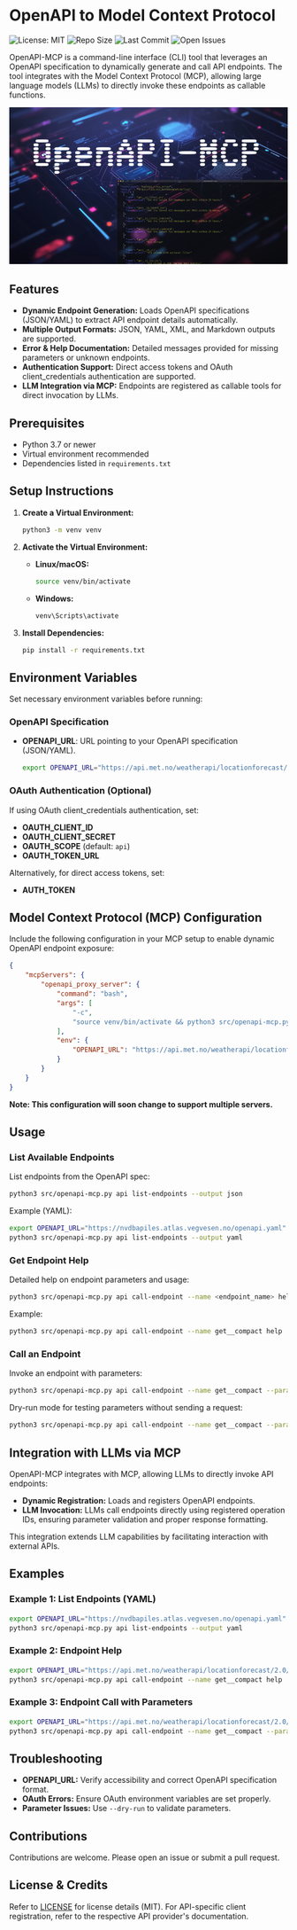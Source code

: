 # OpenAPI to Model Context Protocol

![License: MIT](https://img.shields.io/badge/License-MIT-yellow.svg)
![Repo Size](https://img.shields.io/github/repo-size/gujord/OpenAPI-MCP)
![Last Commit](https://img.shields.io/github/last-commit/gujord/OpenAPI-MCP)
![Open Issues](https://img.shields.io/github/issues/gujord/OpenAPI-MCP)

OpenAPI-MCP is a command-line interface (CLI) tool that leverages an OpenAPI specification to dynamically generate and call API endpoints. The tool integrates with the Model Context Protocol (MCP), allowing large language models (LLMs) to directly invoke these endpoints as callable functions.

![OpenAPI-MCP](OpenAPI-MCP.png)

## Features

- **Dynamic Endpoint Generation:** Loads OpenAPI specifications (JSON/YAML) to extract API endpoint details automatically.
- **Multiple Output Formats:** JSON, YAML, XML, and Markdown outputs are supported.
- **Error & Help Documentation:** Detailed messages provided for missing parameters or unknown endpoints.
- **Authentication Support:** Direct access tokens and OAuth client_credentials authentication are supported.
- **LLM Integration via MCP:** Endpoints are registered as callable tools for direct invocation by LLMs.

## Prerequisites

- Python 3.7 or newer
- Virtual environment recommended
- Dependencies listed in `requirements.txt`

## Setup Instructions

1. **Create a Virtual Environment:**

   ```bash
   python3 -m venv venv
   ```

2. **Activate the Virtual Environment:**

   - **Linux/macOS:**
     ```bash
     source venv/bin/activate
     ```

   - **Windows:**
     ```bash
     venv\Scripts\activate
     ```

3. **Install Dependencies:**

   ```bash
   pip install -r requirements.txt
   ```

## Environment Variables

Set necessary environment variables before running:

### OpenAPI Specification

- **OPENAPI_URL**: URL pointing to your OpenAPI specification (JSON/YAML).

  ```bash
  export OPENAPI_URL="https://api.met.no/weatherapi/locationforecast/2.0/swagger"
  ```

### OAuth Authentication (Optional)

If using OAuth client_credentials authentication, set:

- **OAUTH_CLIENT_ID**
- **OAUTH_CLIENT_SECRET**
- **OAUTH_SCOPE** (default: `api`)
- **OAUTH_TOKEN_URL**

Alternatively, for direct access tokens, set:

- **AUTH_TOKEN**

## Model Context Protocol (MCP) Configuration

Include the following configuration in your MCP setup to enable dynamic OpenAPI endpoint exposure:

```json
{
    "mcpServers": {
        "openapi_proxy_server": {
            "command": "bash",
            "args": [
                "-c",
                "source venv/bin/activate && python3 src/openapi-mcp.py api list-endpoints --output yaml"
            ],
            "env": {
                "OPENAPI_URL": "https://api.met.no/weatherapi/locationforecast/2.0/swagger"
            }
        }
    }
}
```

**Note: This configuration will soon change to support multiple servers.**

## Usage

### List Available Endpoints

List endpoints from the OpenAPI spec:

```bash
python3 src/openapi-mcp.py api list-endpoints --output json
```

Example (YAML):

```bash
export OPENAPI_URL="https://nvdbapiles.atlas.vegvesen.no/openapi.yaml"
python3 src/openapi-mcp.py api list-endpoints --output yaml
```

### Get Endpoint Help

Detailed help on endpoint parameters and usage:

```bash
python3 src/openapi-mcp.py api call-endpoint --name <endpoint_name> help
```

Example:

```bash
python3 src/openapi-mcp.py api call-endpoint --name get__compact help
```

### Call an Endpoint

Invoke an endpoint with parameters:

```bash
python3 src/openapi-mcp.py api call-endpoint --name get__compact --param lat=60 --param lon=10
```

Dry-run mode for testing parameters without sending a request:

```bash
python3 src/openapi-mcp.py api call-endpoint --name get__compact --param lat=60 --param lon=10 --dry-run
```

## Integration with LLMs via MCP

OpenAPI-MCP integrates with MCP, allowing LLMs to directly invoke API endpoints:

- **Dynamic Registration:** Loads and registers OpenAPI endpoints.
- **LLM Invocation:** LLMs call endpoints directly using registered operation IDs, ensuring parameter validation and proper response formatting.

This integration extends LLM capabilities by facilitating interaction with external APIs.

## Examples

### Example 1: List Endpoints (YAML)

```bash
export OPENAPI_URL="https://nvdbapiles.atlas.vegvesen.no/openapi.yaml"
python3 src/openapi-mcp.py api list-endpoints --output yaml
```

### Example 2: Endpoint Help

```bash
export OPENAPI_URL="https://api.met.no/weatherapi/locationforecast/2.0/swagger"
python3 src/openapi-mcp.py api call-endpoint --name get__compact help
```

### Example 3: Endpoint Call with Parameters

```bash
export OPENAPI_URL="https://api.met.no/weatherapi/locationforecast/2.0/swagger"
python3 src/openapi-mcp.py api call-endpoint --name get__compact --param lat=60 --param lon=10
```

## Troubleshooting

- **OPENAPI_URL:** Verify accessibility and correct OpenAPI specification format.
- **OAuth Errors:** Ensure OAuth environment variables are set properly.
- **Parameter Issues:** Use `--dry-run` to validate parameters.

## Contributions
Contributions are welcome. Please open an issue or submit a pull request.

## License & Credits

Refer to [LICENSE](LICENSE) for license details (MIT). For API-specific client registration, refer to the respective API provider's documentation.
